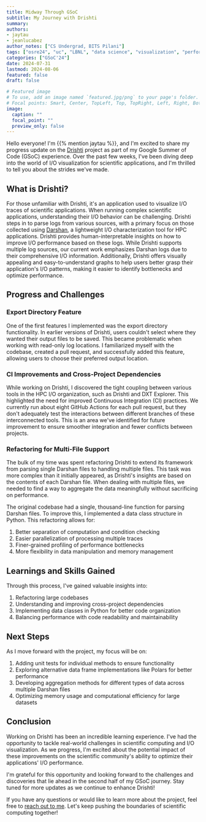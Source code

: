 ```yaml
---
title: Midway Through GSoC
subtitle: My Journey with Drishti
summary:
authors: 
- jaytau
- jeanlucabez
author_notes: ["CS Undergrad, BITS Pilani"]
tags: ["osre24", "uc", "LBNL", "data science", "visualization", "performance analysis", "I/O", "HPC", "AI"]
categories: ["GSoC'24"]
date: 2024-07-31
lastmod: 2024-08-06
featured: false
draft: false

# Featured image
# To use, add an image named `featured.jpg/png` to your page's folder.
# Focal points: Smart, Center, TopLeft, Top, TopRight, Left, Right, BottomLeft, Bottom, BottomRight.
image:
  caption: ""
  focal_point: ""
  preview_only: false
---
```


Hello everyone! I'm {{% mention jaytau %}}, and I'm excited to share my progress update on the [Drishti](https://github.com/hpc-io/drishti) project as part of my Google Summer of Code (GSoC) experience. Over the past few weeks, I've been diving deep into the world of I/O visualization for scientific applications, and I'm thrilled to tell you about the strides we've made.

## What is Drishti?

For those unfamiliar with Drishti, it's an application used to visualize I/O traces of scientific applications. When running complex scientific applications, understanding their I/O behavior can be challenging. Drishti steps in to parse logs from various sources, with a primary focus on those collected using [Darshan](https://wordpress.cels.anl.gov/darshan/), a lightweight I/O characterization tool for HPC applications. Drishti provides human-interpretable insights on how to improve I/O performance based on these logs. While Drishti supports multiple log sources, our current work emphasizes Darshan logs due to their comprehensive I/O information. Additionally, Drishti offers visually appealing and easy-to-understand graphs to help users better grasp their application's I/O patterns, making it easier to identify bottlenecks and optimize performance.

## Progress and Challenges

### Export Directory Feature

One of the first features I implemented was the export directory functionality. In earlier versions of Drishti, users couldn't select where they wanted their output files to be saved. This became problematic when working with read-only log locations. I familiarized myself with the codebase, created a pull request, and successfully added this feature, allowing users to choose their preferred output location.

### CI Improvements and Cross-Project Dependencies

While working on Drishti, I discovered the tight coupling between various tools in the HPC I/O organization, such as Drishti and DXT Explorer. This highlighted the need for improved Continuous Integration (CI) practices. We currently run about eight GitHub Actions for each pull request, but they don't adequately test the interactions between different branches of these interconnected tools. This is an area we've identified for future improvement to ensure smoother integration and fewer conflicts between projects.

### Refactoring for Multi-File Support

The bulk of my time was spent refactoring Drishti to extend its framework from parsing single Darshan files to handling multiple files. This task was more complex than it initially appeared, as Drishti's insights are based on the contents of each Darshan file. When dealing with multiple files, we needed to find a way to aggregate the data meaningfully without sacrificing on performance.

The original codebase had a single, thousand-line function for parsing Darshan files. To improve this, I implemented a data class structure in Python. This refactoring allows for:

1. Better separation of computation and condition checking
2. Easier parallelization of processing multiple traces
3. Finer-grained profiling of performance bottlenecks
4. More flexibility in data manipulation and memory management

## Learnings and Skills Gained

Through this process, I've gained valuable insights into:

1. Refactoring large codebases
2. Understanding and improving cross-project dependencies
3. Implementing data classes in Python for better code organization
4. Balancing performance with code readability and maintainability

## Next Steps

As I move forward with the project, my focus will be on:

1. Adding unit tests for individual methods to ensure functionality
2. Exploring alternative data frame implementations like Polars for better performance
3. Developing aggregation methods for different types of data across multiple Darshan files
4. Optimizing memory usage and computational efficiency for large datasets

## Conclusion

Working on Drishti has been an incredible learning experience. I've had the opportunity to tackle real-world challenges in scientific computing and I/O visualization. As we progress, I'm excited about the potential impact of these improvements on the scientific community's ability to optimize their applications' I/O performance.

I'm grateful for this opportunity and looking forward to the challenges and discoveries that lie ahead in the second half of my GSoC journey. Stay tuned for more updates as we continue to enhance Drishti!

If you have any questions or would like to learn more about the project, feel free to [reach out to me](https://www.jaytau.com/#contact?ref=uc-ospo). Let's keep pushing the boundaries of scientific computing together!
